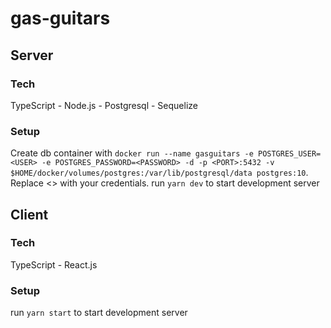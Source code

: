 # gas-guitars


 ## Server
 ### Tech
 TypeScript - Node.js - Postgresql - Sequelize
 ### Setup
 Create db container with `docker run --name gasguitars -e POSTGRES_USER=<USER> -e POSTGRES_PASSWORD=<PASSWORD> -d -p <PORT>:5432 -v $HOME/docker/volumes/postgres:/var/lib/postgresql/data postgres:10`. Replace <> with your credentials.
 run `yarn dev` to start development server
 
 ## Client
 ### Tech
 TypeScript - React.js
 ### Setup
 run `yarn start` to start development server
